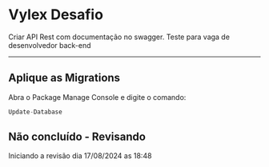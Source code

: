 # Vylex Desafio

Criar API Rest com documentação no swagger.
Teste para vaga de desenvolvedor back-end

---

## Aplique as Migrations

Abra o Package Manage Console e digite o comando:

``` csharp
Update-Database
```


## Não concluído - Revisando

Iniciando a revisão dia 17/08/2024 as 18:48